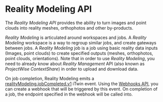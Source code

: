 # Reality Modeling API

The _Reality Modeling API_ provides the ability to turn images and point clouds into reality meshes, orthophotos and other by-products.

_Reality Modeling_ is articulated around workspaces and jobs. A _Reality Modeling_ workspace is a way to regroup similar jobs, and create gateways between jobs. A _Reality Modeling_ job is a job using basic reality data inputs (Images, point clouds) to create specified outputs (meshes, orthophotos, point clouds, orientations). Note that in order to use _Reality Modeling_, you need to already know about _Reality Management_ API (also known as _ProjectWise ContextShare_) in order to upload and download data.

On job completion, Reality Modeling emits a [realityModeling.jobCompleted.v1](/apis/webhooks-v2/available-events/#Reality%20Conversion-ref) iTwin event. Using the [Webhooks API](/apis/webhooks-v2/overview/), you can create a webhook that will be triggered by this event. On completion of a job, the endpoint specified in the webhook will be called into.
